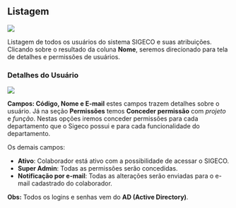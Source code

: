 ## Listagem

![](http://developers.connectparts.com.br/imagens/tiAdminUsuarioListagem.png)

Listagem de todos os usuários do sistema SIGECO e suas atribuições. Clicando sobre o resultado da coluna **Nome**, seremos direcionado para tela de detalhes e permissões de usuários.


### Detalhes do Usuário

![](http://developers.connectparts.com.br/imagens/tiAdminUsuarioListagemDetalhesUsuario.png)


**Campos: Código, Nome e E-mail** estes campos trazem detalhes sobre o usuário. Já na seção **Permissões** temos **Conceder permissão** com _projeto_ e _função_. Nestas opções iremos conceder permissões para cada departamento que o Sigeco possui e para cada funcionalidade do departamento.

Os demais campos:

* **Ativo**: Colaborador está ativo com a possibilidade de acessar o SIGECO.
* **Super Admin**: Todas as permissões serão concedidas.
* **Notificação por e-mail**: Todas as alterações serão enviadas para o e-mail cadastrado do colaborador.

**Obs:** Todos os logins e senhas vem do **AD (Active Directory)**.


